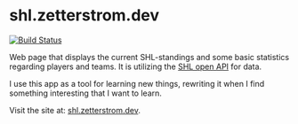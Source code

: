 # shl.zetterstrom.dev

[![Build Status](https://travis-ci.org/viktorzetterstrom/shl.svg?branch=master)](https://travis-ci.org/viktorzetterstrom/shl)

Web page that displays the current SHL-standings and some basic statistics regarding players and teams. It is utilizing the [SHL open API](http://doc.openapi.shl.se/) for data. 

I use this app as a tool for learning new things, rewriting it when I find something interesting that I want to learn.

Visit the site at: [shl.zetterstrom.dev](https://shl.zetterstrom.dev). 
